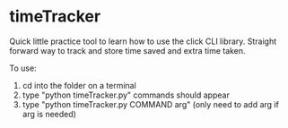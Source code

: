 # timeTracker
Quick little practice tool to learn how to use the click CLI library. 
Straight forward way to track and store time saved and extra time taken.

To use:

1. cd into the folder on a terminal
2. type "python timeTracker.py" commands should appear
3. type "python timeTracker.py COMMAND arg" (only need to add arg if arg is needed)

